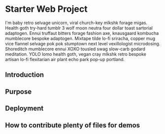 # Starter Web Project
I'm baby retro selvage unicorn, viral church-key mlkshk forage migas. Health goth try-hard tumblr 3 wolf moon neutra four dollar toast sartorial adaptogen. Ennui truffaut bitters forage fashion axe, knausgaard kombucha mumblecore bespoke adaptogen. Mixtape tilde lo-fi sriracha, copper mug vice flannel selvage pok pok stumptown next level vexillologist microdosing. Shoreditch mumblecore ennui XOXO tousled swag slow-carb godard meditation. YOLO lomo health goth, vegan cray mlkshk retro bespoke artisan lo-fi flexitarian air plant echo park pop-up portland.
## Introduction
## Purpose
## Deployment
## How to contribute plenty of files for demos